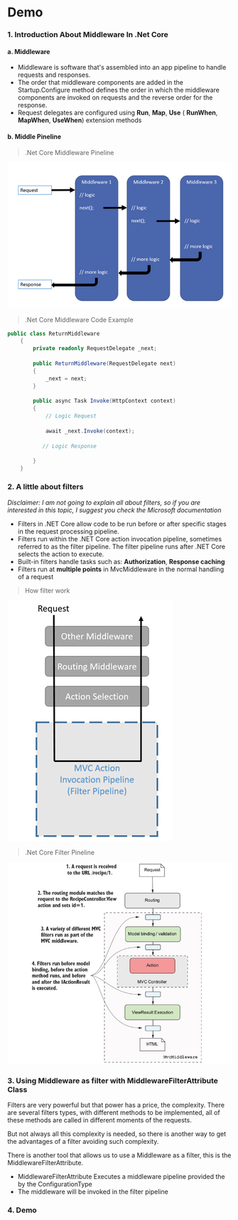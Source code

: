 # Demo
### 1. Introduction About Middleware In .Net Core
#### a. Middleware
- Middleware is software that's assembled into an app pipeline to handle requests and responses.
- The order that middleware components are added in the Startup.Configure method defines the order in which the middleware components are invoked on requests and the reverse order for the response.
- Request delegates are configured using **Run**, **Map**, **Use** ( **RunWhen**, **MapWhen**, **UseWhen**)  extension methods

#### b. Middle Pineline

> .Net Core Middleware Pineline

![Middleware Pineline](./images/middleware-pineline.jpg)

> .Net Core Middleware Code Example

```C# 
public class ReturnMiddleware
    {
        private readonly RequestDelegate _next;

        public ReturnMiddleware(RequestDelegate next)
        {
            _next = next;
        }

        public async Task Invoke(HttpContext context)
        {
            // Logic Request           

            await _next.Invoke(context);

           // Logic Response
           
        }
    }
```


### 2. A little about filters
*Disclaimer: I am not going to explain all about filters, so if you are interested in this topic, I suggest you check the Microsoft documentation*
- Filters in .NET Core allow code to be run before or after specific stages in the request processing pipeline.
- Filters run within the .NET Core action invocation pipeline, sometimes referred to as the filter pipeline. The filter pipeline runs after .NET Core selects the action to execute.
- Built-in filters handle tasks such as:  **Authorization**, **Response caching**
- Filters run at **multiple points** in MvcMiddleware in the normal handling of a request
> How filter work

![Filter HowtoRun](./images/filter-howtorun.jpg)

> .Net Core Filter Pineline 

![Middleware Pineline](./images/filter-pineline.jpg)

### 3. Using Middleware as filter with MiddlewareFilterAttribute Class


Filters are very powerful but that power has a price, the complexity. There are several filters types, with different methods to be implemented, all of these methods are called in different moments of the requests.

But not always all this complexity is needed, so there is another way to get the advantages of a filter avoiding such complexity.

There is another tool that allows us to use a Middleware as a filter, this is the MiddlewareFilterAttribute.

- MiddlewareFilterAttribute Executes a middleware pipeline provided the by the ConfigurationType
- The middleware will be invoked in the filter pipeline

### 4. Demo
